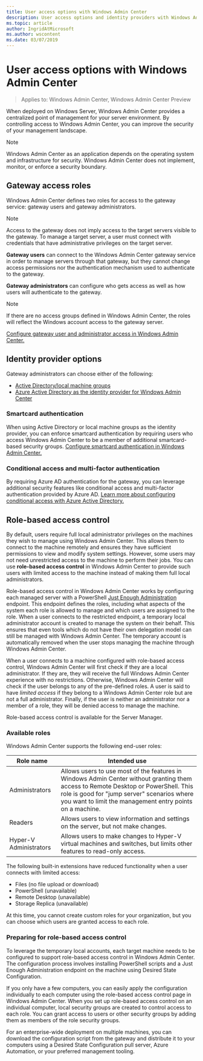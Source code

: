 ```yaml
---
title: User access options with Windows Admin Center
description: User access options and identity providers with Windows Admin Center (Project Honolulu)
ms.topic: article
author: IngridAtMicrosoft
ms.author: wscontent
ms.date: 03/07/2019
---
```


# User access options with Windows Admin Center

>Applies to: Windows Admin Center, Windows Admin Center Preview

When deployed on Windows Server, Windows Admin Center provides a centralized point of management for your server environment. By controlling access to Windows Admin Center, you can improve the security of your management landscape.

> [!NOTE]
> Windows Admin Center as an application depends on the operating system and infrastructure for security. Windows Admin Center does not implement, monitor, or enforce a security boundary.

## Gateway access roles

Windows Admin Center defines two roles for access to the gateway service: gateway users and gateway administrators.

> [!NOTE]
> Access to the gateway does not imply access to the target servers visible to the gateway. To manage a target server, a user must connect with credentials that have administrative privileges on the target server.

**Gateway users** can connect to the Windows Admin Center gateway service in order to manage servers through that gateway, but they cannot change access permissions nor the authentication mechanism used to authenticate to the gateway.

**Gateway administrators** can configure who gets access as well as how users will authenticate to the gateway.

>[!NOTE]
> If there are no access groups defined in Windows Admin Center, the roles will reflect the Windows account access to the gateway server.

[Configure gateway user and administrator access in Windows Admin Center.](../configure/user-access-control.md)

## Identity provider options

Gateway administrators can choose either of the following:

 - [Active Directory/local machine groups](../configure/user-access-control.md#active-directory-or-local-machine-groups)
 - [Azure Active Directory as the identity provider for Windows Admin Center](../configure/user-access-control.md#azure-active-directory)


### Smartcard authentication

When using Active Directory or local machine groups as the identity provider, you can enforce smartcard authentication by requiring users who access Windows Admin Center to be a member of additional smartcard-based security groups. [Configure smartcard authentication in Windows Admin Center.](../configure/user-access-control.md#active-directory-or-local-machine-groups)

### Conditional access and multi-factor authentication

By requiring Azure AD authentication for the gateway, you can leverage additional security features like conditional access and multi-factor authentication provided by Azure AD. [Learn more about configuring conditional access with Azure Active Directory.](/azure/active-directory/active-directory-conditional-access-azure-portal-get-started)

## Role-based access control

By default, users require full local administrator privileges on the machines they wish to manage using Windows Admin Center.
This allows them to connect to the machine remotely and ensures they have sufficient permissions to view and modify system settings.
However, some users may not need unrestricted access to the machine to perform their jobs.
You can use **role-based access control** in Windows Admin Center to provide such users with limited access to the machine instead of making them full local administrators.

Role-based access control in Windows Admin Center works by configuring each managed server with a PowerShell [Just Enough Administration](/powershell/scripting/learn/remoting/jea/overview) endpoint.
This endpoint defines the roles, including what aspects of the system each role is allowed to manage and which users are assigned to the role.
When a user connects to the restricted endpoint, a temporary local administrator account is created to manage the system on their behalf.
This ensures that even tools which do not have their own delegation model can still be managed with Windows Admin Center.
The temporary account is automatically removed when the user stops managing the machine through Windows Admin Center.

When a user connects to a machine configured with role-based access control, Windows Admin Center will first check if they are a local administrator.
If they are, they will receive the full Windows Admin Center experience with no restrictions.
Otherwise, Windows Admin Center will check if the user belongs to any of the pre-defined roles.
A user is said to have *limited access* if they belong to a Windows Admin Center role but are not a full administrator.
Finally, if the user is neither an administrator nor a member of a role, they will be denied access to manage the machine.

Role-based access control is available for the Server Manager.

### Available roles

Windows Admin Center supports the following end-user roles:

Role name | Intended use
----------|-------------
Administrators | Allows users to use most of the features in Windows Admin Center without granting them access to Remote Desktop or PowerShell. This role is good for "jump server" scenarios where you want to limit the management entry points on a machine.
Readers | Allows users to view information and settings on the server, but not make changes.
Hyper-V Administrators | Allows users to make changes to Hyper-V virtual machines and switches, but limits other features to read-only access.

The following built-in extensions have reduced functionality when a user connects with limited access:

- Files (no file upload or download)
- PowerShell (unavailable)
- Remote Desktop (unavailable)
- Storage Replica (unavailable)

At this time, you cannot create custom roles for your organization, but you can choose which users are granted access to each role.

### Preparing for role-based access control

To leverage the temporary local accounts, each target machine needs to be configured to support role-based access control in Windows Admin Center.
The configuration process involves installing PowerShell scripts and a Just Enough Administration endpoint on the machine using Desired State Configuration.

If you only have a few computers, you can easily apply the configuration individually to each computer using the role-based access control page in Windows Admin Center.
When you set up role-based access control on an individual computer, local security groups are created to control access to each role.
You can grant access to users or other security groups by adding them as members of the role security groups.

For an enterprise-wide deployment on multiple machines, you can download the configuration script from the gateway and distribute it to your computers using a Desired State Configuration pull server, Azure Automation, or your preferred management tooling.
